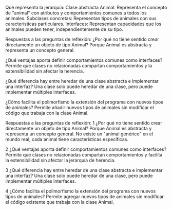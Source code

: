 Qué representa la jerarquía:
Clase abstracta Animal: Representa el concepto de "animal" con atributos y comportamientos comunes a todos los animales.
Subclases concretas: Representan tipos de animales con sus características particulares.
Interfaces: Representan capacidades que los animales pueden tener, independientemente de su tipo.



Respuestas a las preguntas de reflexión:
¿Por qué no tiene sentido crear directamente un objeto de tipo Animal?
Porque Animal es abstracta y representa un concepto general.

¿Qué ventajas aporta definir comportamientos comunes como interfaces?
Permite que clases no relacionadas compartan comportamientos y la extensibilidad sin afectar la herencia.

¿Qué diferencia hay entre heredar de una clase abstracta e implementar una interfaz?
Una clase solo puede heredar de una clase, pero puede implementar múltiples interfaces.

¿Cómo facilita el polimorfismo la extensión del programa con nuevos tipos de animales?
Permite añadir nuevos tipos de animales sin modificar el código que trabaja con la clase Animal.

Respuestas a las preguntas de reflexión:
1 ¿Por qué no tiene sentido crear directamente un objeto de tipo Animal?
Porque Animal es abstracta y representa un concepto general. No existe un "animal genérico" en el mundo real, 
cada animal tiene características específicas.

2 ¿Qué ventajas aporta definir comportamientos comunes como interfaces?
Permite que clases no relacionadas compartan comportamientos y facilita la extensibilidad sin afectar la jerarquía de herencia.

3 ¿Qué diferencia hay entre heredar de una clase abstracta e implementar una interfaz?
Una clase solo puede heredar de una clase, pero puede implementar múltiples interfaces.

4 ¿Cómo facilita el polimorfismo la extensión del programa con nuevos tipos de animales?
Permite agregar nuevos tipos de animales sin modificar el código existente que trabaja con la clase Animal.
